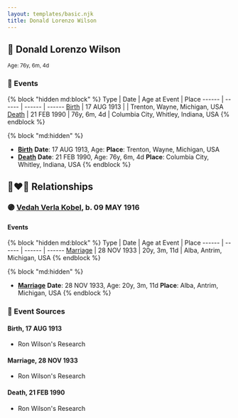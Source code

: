 ```yaml
---
layout: templates/basic.njk
title: Donald Lorenzo Wilson
---
```

## 🔵 Donald Lorenzo Wilson
<small>Age: 76y, 6m, 4d</small>

### 📆 Events

{% block "hidden md:block" %}
Type | Date | Age at Event | Place
------ | ------ | ------ | ------
[Birth](#event-event-2) | 17 AUG 1913 |  | Trenton, Wayne, Michigan, USA
[Death](#event-event-3) | 21 FEB 1990 | 76y, 6m, 4d | Columbia City, Whitley, Indiana, USA
{% endblock %}

{% block "md:hidden" %}
- **[Birth](#event-event-2)**
**Date**: 17 AUG 1913, Age:
**Place**: Trenton, Wayne, Michigan, USA
- **[Death](#event-event-3)**
**Date**: 21 FEB 1990, Age: 76y, 6m, 4d
**Place**: Columbia City, Whitley, Indiana, USA
{% endblock %}

## 👩‍❤️‍👨 Relationships

### 🟣 [Vedah Verla Kobel](/people/6/67698772), b. 09 MAY 1916

#### Events

{% block "hidden md:block" %}
Type | Date | Age at Event | Place
------ | ------ | ------ | ------
[Marriage](#event-family-0-event-0) | 28 NOV 1933 | 20y, 3m, 11d | Alba, Antrim, Michigan, USA
{% endblock %}

{% block "md:hidden" %}
- **[Marriage](#event-family-0-event-0)**
**Date**: 28 NOV 1933, Age: 20y, 3m, 11d
**Place**: Alba, Antrim, Michigan, USA
{% endblock %}

### 📰 Event Sources

#### <a id="event-event-2"></a> Birth, 17 AUG 1913
* Ron Wilson's Research

#### <a id="event-family-0-event-0"></a> Marriage, 28 NOV 1933
* Ron Wilson's Research
#### <a id="event-event-3"></a> Death, 21 FEB 1990
* Ron Wilson's Research
